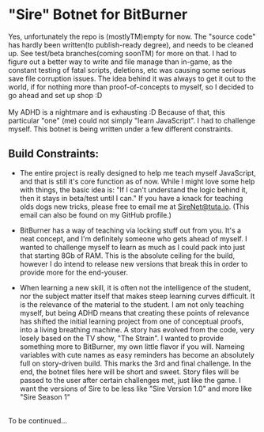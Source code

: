 # "Sire" Botnet for BitBurner
Yes, unfortunately the repo is (mostlyTM)empty for now. The "source code" has hardly been written(to publish-ready degree), and needs to be cleaned up. See test/beta branches(coming soonTM) for more on that. I had to figure out a better way to write and file manage than in-game, as the constant testing of fatal scripts, deletions, etc was causing some serious save file corruption issues. The idea behind it was always to get it out to the world, if for nothing more than proof-of-concepts to myself, so I decided to go ahead and set up shop :D
<br/> <br/>
My ADHD is a nightmare and is exhausting :D
Because of that, this particular "one" (me) could not simply "learn JavaScript". I had to challenge myself. This botnet is being written under a few different constraints.
<br/>

## Build Constraints:
- The entire project is really designed to help me teach myself JavaScript, and that is still it's core function as of now. While I might love some help with things, the basic idea is: "If I can't understand the logic behind it, then it stays in beta/test until I can." If you have a knack for teaching olds dogs new tricks, please free to email me at SireNet@tuta.io. (This email can also be found on my GitHub profile.) <br>

- BitBurner has a way of teaching via locking stuff out from you. It's a neat concept, and I'm definitely someone who gets ahead of myself. I wanted to challenge myself to learn as much as I could pack into just that starting 8Gb of RAM. This is the absolute ceiling for the build, however I do intend to release new versions that break this in order to provide more for the end-youser. <br/>

- When learning a new skill, it is often not the intelligence of the student, nor the subject matter itself that makes steep learning curves difficult. It is the relevance of the material to the student. I am not only teaching myself, but being ADHD means that creating these points of relevance has shifted the initial learning project from one of conceptual proofs, into a living breathing machine. A story has evolved from the code, very losely based on the TV show, "The Strain". I wanted to provide something more to BitBurner, my own little flavor if you will. Nameing variables with cute names as easy reminders has become an absolutely full on story-driven build. This marks the 3rd and final challenge. In the end, the botnet files here will be short and sweet. Story files will be passed to the user after certain challenges met, just like the game. I want the versions of Sire to be less like "Sire Version 1.0" and more like "Sire Season 1"<br/>
<br/>
To be continued...